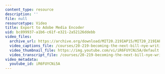 ```yaml
---
content_type: resource
description: ''
file: null
resourcetype: Video
title: Export to Adobe Media Encoder
uid: bc899937-a1b6-c61f-e321-2a52126ddebb
video_files:
  archive_url: https://archive.org/download/MIT20.219IAP15/MIT20_219IAP15_D10P1_300k.mp4
  video_captions_file: /courses/20-219-becoming-the-next-bill-nye-writing-and-hosting-the-educational-show-january-iap-2015/00f7d977dedc52a589bab657d900348a_iR6FUYCNi5A.vtt
  video_thumbnail_file: https://img.youtube.com/vi/iR6FUYCNi5A/default.jpg
  video_transcript_file: /courses/20-219-becoming-the-next-bill-nye-writing-and-hosting-the-educational-show-january-iap-2015/ff976a1ccfda5aa5027a5f6f232d763c_iR6FUYCNi5A.pdf
video_metadata:
  youtube_id: iR6FUYCNi5A
---
```


